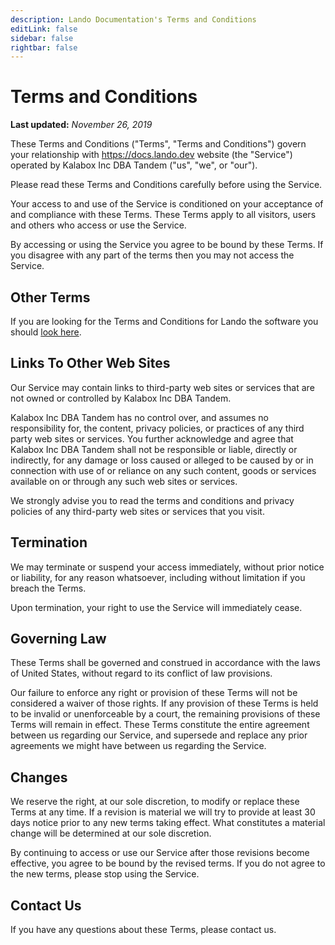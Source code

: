 ```yaml
---
description: Lando Documentation's Terms and Conditions
editLink: false
sidebar: false
rightbar: false
---
```


# Terms and Conditions

**Last updated:** _November 26, 2019_

These Terms and Conditions ("Terms", "Terms and Conditions") govern your relationship with <https://docs.lando.dev> website (the "Service") operated by Kalabox Inc DBA Tandem ("us", "we", or "our").

Please read these Terms and Conditions carefully before using the Service.

Your access to and use of the Service is conditioned on your acceptance of and compliance with these Terms. These Terms apply to all visitors, users and others who access or use the Service.

By accessing or using the Service you agree to be bound by these Terms. If you disagree with any part of the terms then you may not access the Service.

## Other Terms

If you are looking for the Terms and Conditions for Lando the software you should [look here](https://github.com/lando/lando/blob/master/TERMS.md).

## Links To Other Web Sites

Our Service may contain links to third-party web sites or services that are not owned or controlled by Kalabox Inc DBA Tandem.

Kalabox Inc DBA Tandem has no control over, and assumes no responsibility for, the content, privacy policies, or practices of any third party web sites or services. You further acknowledge and agree that Kalabox Inc DBA Tandem shall not be responsible or liable, directly or indirectly, for any damage or loss caused or alleged to be caused by or in connection with use of or reliance on any such content, goods or services available on or through any such web sites or services.

We strongly advise you to read the terms and conditions and privacy policies of any third-party web sites or services that you visit.

## Termination

We may terminate or suspend your access immediately, without prior notice or liability, for any reason whatsoever, including without limitation if you breach the Terms.

Upon termination, your right to use the Service will immediately cease.

## Governing Law

These Terms shall be governed and construed in accordance with the laws of United States, without regard to its conflict of law provisions.

Our failure to enforce any right or provision of these Terms will not be considered a waiver of those rights. If any provision of these Terms is held to be invalid or unenforceable by a court, the remaining provisions of these Terms will remain in effect. These Terms constitute the entire agreement between us regarding our Service, and supersede and replace any prior agreements we might have between us regarding the Service.

## Changes

We reserve the right, at our sole discretion, to modify or replace these Terms at any time. If a revision is material we will try to provide at least 30 days notice prior to any new terms taking effect. What constitutes a material change will be determined at our sole discretion.

By continuing to access or use our Service after those revisions become effective, you agree to be bound by the revised terms. If you do not agree to the new terms, please stop using the Service.

## Contact Us

If you have any questions about these Terms, please contact us.

